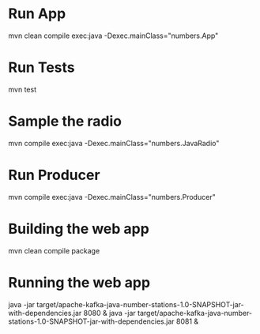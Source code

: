 # Run App

mvn clean compile exec:java -Dexec.mainClass="numbers.App"

# Run Tests

mvn test

# Sample the radio

mvn compile exec:java -Dexec.mainClass="numbers.JavaRadio"

# Run Producer

mvn compile exec:java -Dexec.mainClass="numbers.Producer"

# Building the web app

mvn clean compile package

# Running the web app

java -jar target/apache-kafka-java-number-stations-1.0-SNAPSHOT-jar-with-dependencies.jar 8080 &
java -jar target/apache-kafka-java-number-stations-1.0-SNAPSHOT-jar-with-dependencies.jar 8081 &